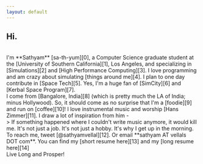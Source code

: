 ```yaml
---
layout: default
---
```


## Hi.

<br/>
I'm **Sathyam** [sa-th-yum][0], a Computer Science graduate student at the [University of Southern California][1], Los Angeles, and specializing in [Simulations][2] and [High Performance Computing][3]. I love programming and am crazy about simulating [things around me][4]. I plan to one day contribute in [Space Tech][5]. Yes, I'm a huge fan of [SimCity][6] and [Kerbal Space Program][7].

<br/>
I come from [Bangalore, India][8] (which is pretty much the LA of India; minus Hollywood). So, it should come as no surprise that I'm a [foodie][9] and run on [coffee][10]! I love instrumental music and worship [Hans Zimmer][11]. I draw a lot of inspiration from him -  

<br/>
> If something happened where I couldn't write music anymore, it would kill me. It's not just a job. It's not just a hobby. It's why I get up in the morning.

<br/>
To reach me, tweet [@sathyamvellal][12]. Or email **sathyam AT vellals DOT com**. You can find my [short resume here][13] and my [long resume here][14]

<br/>
Live Long and Prosper! <i class="fa fa-hand-spock-o" aria-hidden="true"></i>

[0]: http://www.phonemicchart.com/
[1]: http://www.usc.edu/
[2]: https://en.wikipedia.org/wiki/Simulation
[3]: https://en.wikipedia.org/wiki/Supercomputer
[4]: https://github.com/sathyamvellal
[5]: https://en.wikipedia.org/wiki/Outline_of_space_technology
[6]: http://www.simcity.com/
[7]: https://kerbalspaceprogram.com/
[8]: https://en.wikipedia.org/wiki/Bangalore
[9]: https://en.wikipedia.org/wiki/Culture_of_Bangalore#Cuisine
[10]: https://en.wikipedia.org/wiki/Coffee
[11]: https://en.wikipedia.org/wiki/Hans_Zimmer
[12]: https://twitter.com/sathyamvellal
[13]: http://sathyam.me/resume
[14]: http://sathyam.me/resume-long
